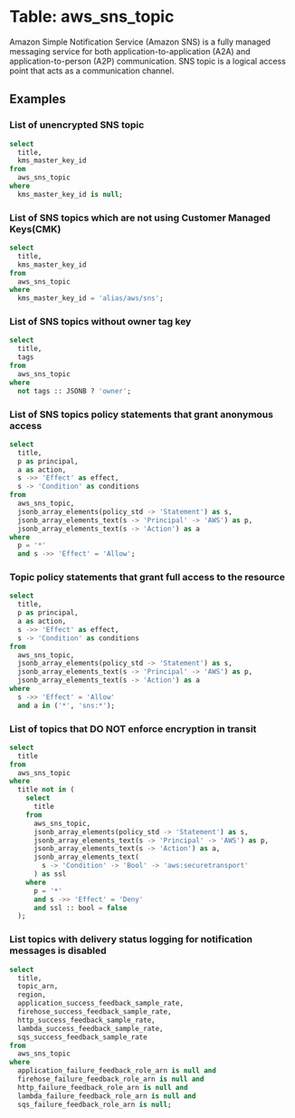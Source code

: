 # Table: aws_sns_topic

Amazon Simple Notification Service (Amazon SNS) is a fully managed messaging service for both application-to-application (A2A) and application-to-person (A2P) communication. SNS topic is a logical access point that acts as a communication channel.

## Examples

### List of unencrypted SNS topic

```sql
select
  title,
  kms_master_key_id
from
  aws_sns_topic
where
  kms_master_key_id is null;
```


### List of SNS topics which are not using Customer Managed Keys(CMK)

```sql
select
  title,
  kms_master_key_id
from
  aws_sns_topic
where
  kms_master_key_id = 'alias/aws/sns';
```


### List of SNS topics without owner tag key

```sql
select
  title,
  tags
from
  aws_sns_topic
where
  not tags :: JSONB ? 'owner';
```


### List of SNS topics policy statements that grant anonymous access

```sql
select
  title,
  p as principal,
  a as action,
  s ->> 'Effect' as effect,
  s -> 'Condition' as conditions
from
  aws_sns_topic,
  jsonb_array_elements(policy_std -> 'Statement') as s,
  jsonb_array_elements_text(s -> 'Principal' -> 'AWS') as p,
  jsonb_array_elements_text(s -> 'Action') as a
where
  p = '*'
  and s ->> 'Effect' = 'Allow';
```


### Topic policy statements that grant full access to the resource

```sql
select
  title,
  p as principal,
  a as action,
  s ->> 'Effect' as effect,
  s -> 'Condition' as conditions
from
  aws_sns_topic,
  jsonb_array_elements(policy_std -> 'Statement') as s,
  jsonb_array_elements_text(s -> 'Principal' -> 'AWS') as p,
  jsonb_array_elements_text(s -> 'Action') as a
where
  s ->> 'Effect' = 'Allow'
  and a in ('*', 'sns:*');
```


### List of topics that DO NOT enforce encryption in transit

```sql
select
  title
from
  aws_sns_topic
where
  title not in (
    select
      title
    from
      aws_sns_topic,
      jsonb_array_elements(policy_std -> 'Statement') as s,
      jsonb_array_elements_text(s -> 'Principal' -> 'AWS') as p,
      jsonb_array_elements_text(s -> 'Action') as a,
      jsonb_array_elements_text(
        s -> 'Condition' -> 'Bool' -> 'aws:securetransport'
      ) as ssl
    where
      p = '*'
      and s ->> 'Effect' = 'Deny'
      and ssl :: bool = false
  );
```

### List topics with delivery status logging for notification messages is disabled

```sql
select
  title,
  topic_arn,
  region,
  application_success_feedback_sample_rate,
  firehose_success_feedback_sample_rate,
  http_success_feedback_sample_rate,
  lambda_success_feedback_sample_rate,
  sqs_success_feedback_sample_rate
from 
  aws_sns_topic
where
  application_failure_feedback_role_arn is null and
  firehose_failure_feedback_role_arn is null and
  http_failure_feedback_role_arn is null and
  lambda_failure_feedback_role_arn is null and
  sqs_failure_feedback_role_arn is null;
```